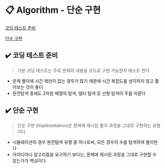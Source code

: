 # 📋 Algorithm - 단순 구현

[코딩 테스트 준비](#%EF%B8%8F-코딩-테스트-준비)

[단순 구현](#%EF%B8%8F-단순-구현)



## ✔️ 코딩 테스트 준비

> 기본 코딩 테스트는 주로 문제의 내용을 코드로 구현 가능한지 테스트 한다

- 문제 풀이에 시간 제한이 없는 경우가 많기 때문에 시간 복잡도를 생각하지 않고 풀어보는 것이 좋다
- 완전탐색 중에도 2차원 배열의 탐색, 델타 탐색 등 선형 탐색이 주를 이룬다



## ✔️ 단순 구현

> 단순 구현 (Implemetation)은 문제에 제시된 풀이 과정을 그대로 구현하는 유형이다

- 시뮬레이션의 경우 완전탐색 유형 중 하나로써, 모든 경우의 수를 탐색하여 풀이한다
- 아이디어나 알고리즘을 요구하기 보다는, 문제에 제시된 과정을 그대로 구현할 수 있는가가 핵심이다
